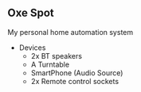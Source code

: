 ## Oxe Spot

My personal home automation system
  * Devices
    * 2x BT speakers
    * A Turntable
    * SmartPhone (Audio Source)
    * 2x Remote control sockets


